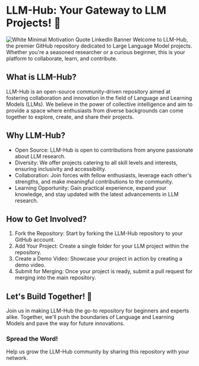 # LLM-Hub: Your Gateway to LLM Projects! 🌟
![White Minimal Motivation Quote LinkedIn Banner](https://github.com/urvashii-b/LLM-Hub/assets/130129236/5e3fab1b-a94e-4ac0-bb4d-05c97aca2018)
Welcome to LLM-Hub, the premier GitHub repository dedicated to Large Language Model projects. Whether you're a seasoned researcher or a curious beginner, this is your platform to collaborate, learn, and contribute.

## What is LLM-Hub?
LLM-Hub is an open-source community-driven repository aimed at fostering collaboration and innovation in the field of Language and Learning Models (LLMs). We believe in the power of collective intelligence and aim to provide a space where enthusiasts from diverse backgrounds can come together to explore, create, and share their projects.

## Why LLM-Hub?
- Open Source: LLM-Hub is open to contributions from anyone passionate about LLM research.
- Diversity: We offer projects catering to all skill levels and interests, ensuring inclusivity and accessibility.
- Collaboration: Join forces with fellow enthusiasts, leverage each other's strengths, and make meaningful contributions to the community.
- Learning Opportunity: Gain practical experience, expand your knowledge, and stay updated with the latest advancements in LLM research.

## How to Get Involved?
1. Fork the Repository: Start by forking the LLM-Hub repository to your GitHub account.
2. Add Your Project: Create a single folder for your LLM project within the repository.
3. Create a Demo Video: Showcase your project in action by creating a demo video.
4. Submit for Merging: Once your project is ready, submit a pull request for merging into the main repository.

## Let's Build Together! 🎉
Join us in making LLM-Hub the go-to repository for beginners and experts alike. Together, we'll push the boundaries of Language and Learning Models and pave the way for future innovations.

### Spread the Word!
Help us grow the LLM-Hub community by sharing this repository with your network.

